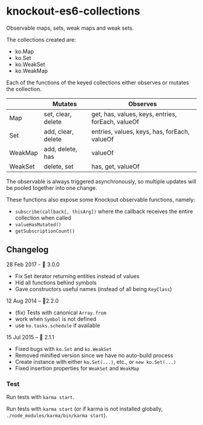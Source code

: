 # knockout-es6-collections

Observable maps, sets, weak maps and weak sets.

The collections created are:

- ko.Map
- ko.Set
- ko.WeakSet
- ko.WeakMap

Each of the functions of the keyed collections either observes or mutates
the collection.

&nbsp; | Mutates | Observes
 --- | --- | ---
 Map | set, clear, delete | get, has, values, keys, entries, forEach, valueOf
 Set | add, clear, delete | entries, values, keys, has, forEach, valueOf
 WeakMap | add, delete, has | valueOf
 WeakSet | delete, set | has, get, valueOf

The observable is always triggered asynchronously, so multiple updates will
be pooled together into one change.

These functions also expose some Knockout observable functions, namely:

- `subscribe(callback[, thisArg])` where the callback receives the entire collection when called
- `valueHasMutated()`
- `getSubscriptionCount()`


## Changelog

28 Feb 2017 -  🦐  3.0.0
- Fix Set iterator returning entities instead of values
- Hid all functions behind symbols
- Gave constructors useful names (instead of all being `KeyClass`)


12 Aug 2014 – 🌵2.2.0
- (fix) Tests with canonical `Array.from`
- work when `Symbol` is not defined
- use `ko.tasks.schedule` if available


15 Jul 2015 – 🐸  2.1.1
 - Fixed bugs with `ko.Set` and `ko.WeakSet`
 - Removed minified version since we have no auto-build process
 - Create instance with either `ko.Set(...)`, etc., or `new ko.Set(...)`
 - Fixed insertion properties for `WeakSet` and `WeakMap`

### Test

Run tests with `karma start`.

Run tests with `karma start` (or if karma is not installed globally,
  `./node_modules/karma/bin/karma start`).
